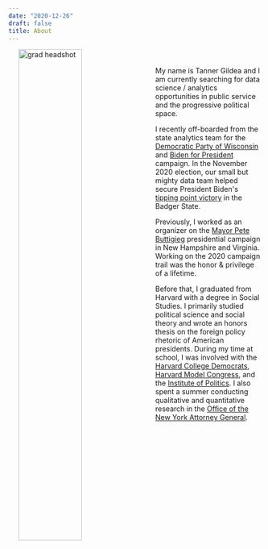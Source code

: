 ```yaml
---
date: "2020-12-26"
draft: false
title: About
---
```


<img style="float: left; margin-right:20px" src="/about/_index_files/img_2991.jpeg" alt="grad headshot" width="50%" hspace="20"/>

<br/><br/>
My name is Tanner Gildea and I am currently searching for data science / analytics opportunities in public service and the progressive political space.

I recently off-boarded from the state analytics team for the [Democratic Party of Wisconsin](https://wisdems.org) and [Biden for President](https://joebiden.com) campaign. In the November 2020 election, our small but mighty data team helped secure President Biden's [tipping point victory](https://projects.fivethirtyeight.com/2020-swing-states/) in the Badger State. 

Previously, I worked as an organizer on the [Mayor Pete Buttigieg](https://peteforamerica.com) presidential campaign in New Hampshire and Virginia. Working on the 2020 campaign trail was the honor & privilege of a lifetime.

Before that, I graduated from Harvard with a degree in Social Studies. I primarily studied political science and social theory and wrote an honors thesis on the foreign policy rhetoric of American presidents. During my time at school, I was involved with the [Harvard College Democrats](http://harvarddems.org), [Harvard Model Congress](https://www.harvardmodelcongress.org), and the [Institute of Politics](https://iop.harvard.edu). I also spent a summer conducting qualitative and quantitative research in the [Office of the New York Attorney General](https://ag.ny.gov).

<br/><br/>

<!-- [Tanner's CV](/about/_index_files/Tanner_Gildea_Resume_noGPA.pdf) -->

<!--Thank you to Orianna for developing the [AllinOne Theme](https://github.com/orianna-zzo/AllinOne)  used for this website - generated by [Hugo](http://gohugo.io) and deployed on [Netlify](https://www.netlify.com). -->



